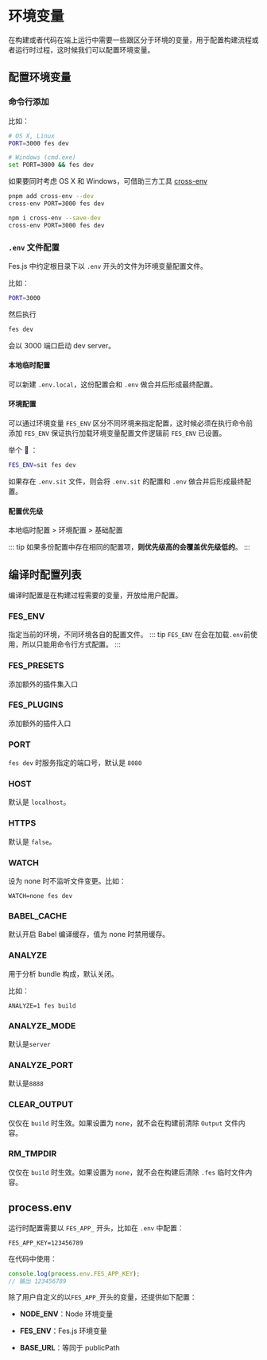 # 环境变量

在构建或者代码在端上运行中需要一些跟区分于环境的变量，用于配置构建流程或者运行时过程，这时候我们可以配置环境变量。

## 配置环境变量

### 命令行添加

比如：

```bash
# OS X, Linux
PORT=3000 fes dev

# Windows (cmd.exe)
set PORT=3000 && fes dev
```

如果要同时考虑 OS X 和 Windows，可借助三方工具 [cross-env](https://github.com/kentcdodds/cross-env)
<CodeGroup>
<CodeGroupItem title="PNPM" active>

```bash
pnpm add cross-env --dev
cross-env PORT=3000 fes dev
```

  </CodeGroupItem>
  <CodeGroupItem title="NPM">

```bash
npm i cross-env --save-dev
cross-env PORT=3000 fes dev
```

  </CodeGroupItem>
</CodeGroup>

### `.env` 文件配置

Fes.js 中约定根目录下以 `.env` 开头的文件为环境变量配置文件。

比如：

```bash
PORT=3000
```

然后执行

```bash
fes dev
```

会以 3000 端口启动 dev server。

#### 本地临时配置

可以新建 `.env.local`，这份配置会和 `.env` 做合并后形成最终配置。

#### 环境配置

可以通过环境变量 `FES_ENV` 区分不同环境来指定配置，这时候必须在执行命令前添加 `FES_ENV` 保证执行加载环境变量配置文件逻辑前 `FES_ENV` 已设置。

举个 🌰 ：

```bash
FES_ENV=sit fes dev
```

如果存在 `.env.sit` 文件，则会将 `.env.sit` 的配置和 `.env` 做合并后形成最终配置。

#### 配置优先级

本地临时配置 > 环境配置 > 基础配置

::: tip
如果多份配置中存在相同的配置项，**则优先级高的会覆盖优先级低的**。
:::

## 编译时配置列表

编译时配置是在构建过程需要的变量，开放给用户配置。

### FES_ENV

指定当前的环境，不同环境各自的配置文件。
::: tip
`FES_ENV` 在会在加载`.env`前使用，所以只能用命令行方式配置。
:::

### FES_PRESETS

添加额外的插件集入口

### FES_PLUGINS

添加额外的插件入口

### PORT

`fes dev` 时服务指定的端口号，默认是 `8080`

### HOST

默认是 `localhost`。

### HTTPS

默认是 `false`。

### WATCH

设为 none 时不监听文件变更。比如：

```
WATCH=none fes dev
```

### BABEL_CACHE

默认开启 Babel 编译缓存，值为 none 时禁用缓存。

### ANALYZE

用于分析 bundle 构成，默认关闭。

比如：

```
ANALYZE=1 fes build
```

### ANALYZE_MODE

默认是`server`

### ANALYZE_PORT

默认是`8888`

### CLEAR_OUTPUT

仅仅在 `build` 时生效。如果设置为 `none`，就不会在构建前清除 `Output` 文件内容。

### RM_TMPDIR

仅仅在 `build` 时生效。如果设置为 `none`，就不会在构建后清除 `.fes` 临时文件内容。

## process.env

运行时配置需要以 `FES_APP_` 开头，比如在 `.env` 中配置：

```
FES_APP_KEY=123456789
```

在代码中使用：

```js
console.log(process.env.FES_APP_KEY);
// 输出 123456789
```

除了用户自定义的以`FES_APP_`开头的变量，还提供如下配置：

-   **NODE_ENV**：Node 环境变量

-   **FES_ENV**：Fes.js 环境变量

-   **BASE_URL**：等同于 publicPath
